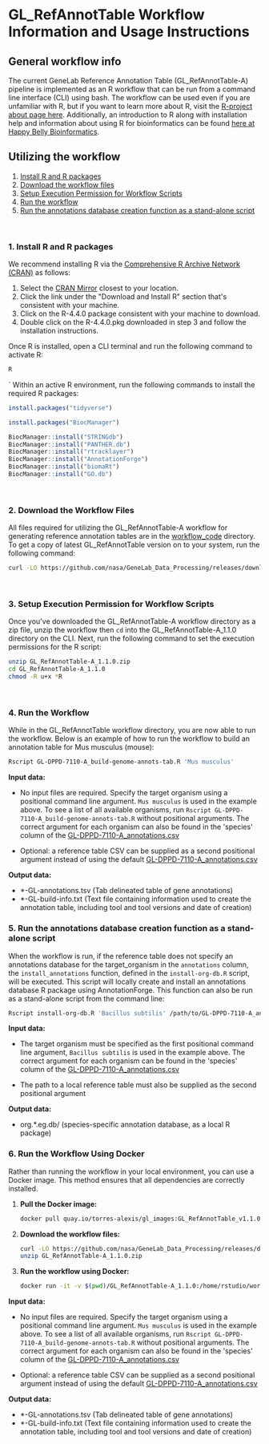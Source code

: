 # GL_RefAnnotTable Workflow Information and Usage Instructions

## General workflow info
The current GeneLab Reference Annotation Table (GL_RefAnnotTable-A) pipeline is implemented as an R workflow that can be run from a command line interface (CLI) using bash. The workflow can be used even if you are unfamiliar with R, but if you want to learn more about R, visit the [R-project about page here](https://www.r-project.org/about.html). Additionally, an introduction to R along with installation help and information about using R for bioinformatics can be found [here at Happy Belly Bioinformatics](https://astrobiomike.github.io/R/basics).  

## Utilizing the workflow

1. [Install R and R packages](#1-install-r-and-r-packages)  
2. [Download the workflow files](#2-download-the-workflow-files)  
3. [Setup Execution Permission for Workflow Scripts](#3-setup-execution-permission-for-workflow-scripts)
4. [Run the workflow](#4-run-the-workflow)  
5. [Run the annotations database creation function as a stand-alone script](#5-run-the-annotations-database-creation-function-as-a-stand-alone-script)
<br>

### 1. Install R and R packages

We recommend installing R via the [Comprehensive R Archive Network (CRAN)](https://cran.r-project.org/) as follows: 

1. Select the [CRAN Mirror](https://cran.r-project.org/mirrors.html) closest to your location.
2. Click the link under the "Download and Install R" section that's consistent with your machine.
3. Click on the R-4.4.0 package consistent with your machine to download.
4. Double click on the R-4.4.0.pkg downloaded in step 3 and follow the installation instructions.

Once R is installed, open a CLI terminal and run the following command to activate R:

```bash
R
```
`
Within an active R environment, run the following commands to install the required R packages:

```R
install.packages("tidyverse")

install.packages("BiocManager")

BiocManager::install("STRINGdb")
BiocManager::install("PANTHER.db")
BiocManager::install("rtracklayer")
BiocManager::install("AnnotationForge")
BiocManager::install("biomaRt")
BiocManager::install("GO.db")
```

<br>

### 2. Download the Workflow Files

All files required for utilizing the GL_RefAnnotTable-A workflow for generating reference annotation tables are in the [workflow_code](workflow_code) directory. To get a copy of latest GL_RefAnnotTable version on to your system, run the following command:

```bash
curl -LO https://github.com/nasa/GeneLab_Data_Processing/releases/download/GL_RefAnnotTable-A_1.1.0/GL_RefAnnotTable-A_1.1.0.zip
``` 

<br>

### 3. Setup Execution Permission for Workflow Scripts

Once you've downloaded the GL_RefAnnotTable-A workflow directory as a zip file, unzip the workflow then `cd` into the GL_RefAnnotTable-A_1.1.0 directory on the CLI. Next, run the following command to set the execution permissions for the R script:

```bash
unzip GL_RefAnnotTable-A_1.1.0.zip
cd GL_RefAnnotTable-A_1.1.0
chmod -R u+x *R
```

<br>

### 4. Run the Workflow

While in the GL_RefAnnotTable workflow directory, you are now able to run the workflow. Below is an example of how to run the workflow to build an annotation table for Mus musculus (mouse):

```bash
Rscript GL-DPPD-7110-A_build-genome-annots-tab.R 'Mus musculus'
```

**Input data:**

- No input files are required. Specify the target organism using a positional command line argument. `Mus musculus` is used in the example above. To see a list of all available organisms, run `Rscript GL-DPPD-7110-A_build-genome-annots-tab.R` without positional arguments. The correct argument for each organism can also be found in the 'species' column of the [GL-DPPD-7110-A_annotations.csv](../../Pipeline_GL-DPPD-7110_Versions/GL-DPPD-7110-A/GL-DPPD-7110-A_annotations.csv)

- Optional: a reference table CSV can be supplied as a second positional argument instead of using the default [GL-DPPD-7110-A_annotations.csv](../../Pipeline_GL-DPPD-7110_Versions/GL-DPPD-7110-A/GL-DPPD-7110-A_annotations.csv)

**Output data:**

- *-GL-annotations.tsv (Tab delineated table of gene annotations)
- *-GL-build-info.txt (Text file containing information used to create the annotation table, including tool and tool versions and date of creation)

### 5. Run the annotations database creation function as a stand-alone script

When the workflow is run, if the reference table does not specify an annotations database for the target_organism in the `annotations` column, the `install_annotations` function, defined in the `install-org-db.R` script, will be executed. This script will locally create and install an annotations database R package using AnnotationForge. This function can also be run as a stand-alone script from the command line:

```bash
Rscript install-org-db.R 'Bacillus subtilis' /path/to/GL-DPPD-7110-A_annotations.csv
```

**Input data:**

- The target organism must be specified as the first positional command line argument, `Bacillus subtilis` is used in the example above. The correct argument for each organism can be found in the 'species' column of the [GL-DPPD-7110-A_annotations.csv](../../Pipeline_GL-DPPD-7110_Versions/GL-DPPD-7110-A/GL-DPPD-7110-A_annotations.csv)

- The path to a local reference table must also be supplied as the second positional argument

**Output data:**

- org.*.eg.db/ (species-specific annotation database, as a local R package)

### 6. Run the Workflow Using Docker

Rather than running the workflow in your local environment, you can use a Docker image. This method ensures that all dependencies are correctly installed.

1. **Pull the Docker image:**

   ```bash
   docker pull quay.io/torres-alexis/gl_images:GL_RefAnnotTable_v1.1.0-rc.1
   ```

2. **Download the workflow files:**

   ```bash
   curl -LO https://github.com/nasa/GeneLab_Data_Processing/releases/download/GL_RefAnnotTable-A_1.1.0/GL_RefAnnotTable-A_1.1.0.zip
   unzip GL_RefAnnotTable-A_1.1.0.zip
   ```

3. **Run the workflow using Docker:**

   ```bash
   docker run -it -v $(pwd)/GL_RefAnnotTable-A_1.1.0:/home/rstudio/work quay.io/torres-alexis/gl_images:GL_RefAnnotTable_v1.1.0-rc.1 bash -c "cd /home/rstudio/work && Rscript GL-DPPD-7110-A_build-genome-annots-tab.R 'Mus musculus'"
   ```

**Input data:**

- No input files are required. Specify the target organism using a positional command line argument. `Mus musculus` is used in the example above. To see a list of all available organisms, run `Rscript GL-DPPD-7110-A_build-genome-annots-tab.R` without positional arguments. The correct argument for each organism can also be found in the 'species' column of the [GL-DPPD-7110-A_annotations.csv](../../Pipeline_GL-DPPD-7110_Versions/GL-DPPD-7110-A/GL-DPPD-7110-A_annotations.csv)

- Optional: a reference table CSV can be supplied as a second positional argument instead of using the default [GL-DPPD-7110-A_annotations.csv](../../Pipeline_GL-DPPD-7110_Versions/GL-DPPD-7110-A/GL-DPPD-7110-A_annotations.csv)

**Output data:**

- *-GL-annotations.tsv (Tab delineated table of gene annotations)
- *-GL-build-info.txt (Text file containing information used to create the annotation table, including tool and tool versions and date of creation)
